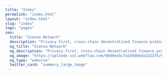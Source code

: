 ```yaml
---
title: "Index"
permalink: "index.html"
layout: "index.html"
slug: "index"
tags: "pages"
seo:
  title: "Sienna Network"
  description: "Privacy-first, cross-chain decentralized finance protocol."
  og_title: "Sienna Network"
  og_description: "Privacy-first, cross-chain decentralized finance protocol."
  og_image: "https://uploads-ssl.webflow.com/6049ea5c7a2d486bda232375/60a77be1dbf7c429d5001b6e_Open%20Graph%20Image%20Frontpage%202.0.jpg"
  og_type: "website"
  twitter_card: "summary_large_image"
---
```



